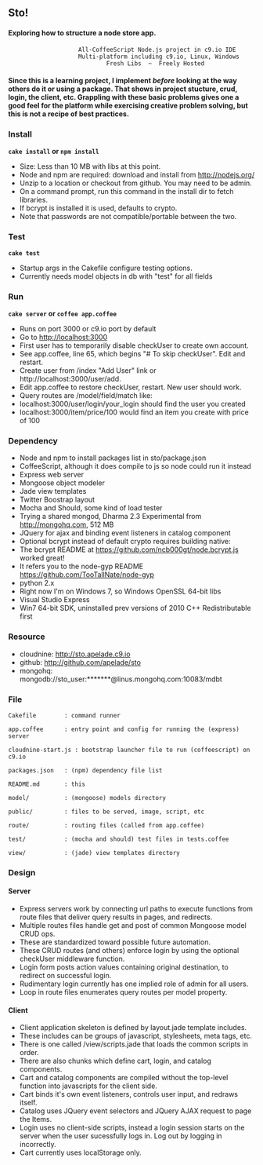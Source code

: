 ## Sto!
#### Exploring how to structure a node store app.

						All-CoffeeScript Node.js project in c9.io IDE
                        Multi-platform including c9.io, Linux, Windows
                                Fresh Libs  ~  Freely Hosted

#### Since this is a learning project, I implement *before* looking at the way others do it or using a package. That shows in project stucture, crud, login, the client, etc. Grappling with these basic problems gives one a good feel for the platform while exercising creative problem solving, but this is not a recipe of best practices.




### Install
__`cake install` or `npm install`__

- Size: Less than 10 MB with libs at this point.
- Node and npm are required: download and install from http://nodejs.org/
- Unzip to a location or checkout from github. You may need to be admin.
- On a command prompt, run this command in the install dir to fetch libraries.
- If bcrypt is installed it is used, defaults to crypto.
- Note that passwords are not compatible/portable between the two.




### Test
__`cake test`__

- Startup args in the Cakefile configure testing options.
- Currently needs model objects in db with "test" for all fields



	
### Run
__`cake server` or `coffee app.coffee`__

- Runs on port 3000 or c9.io port by default
- Go to [http://localhost:3000](http://localhost:3000)
- First user has to temporarily disable checkUser to create own account.
- See app.coffee, line 65, which begins "# To skip checkUser". Edit and restart.
- Create user from /index "Add User" link or http://localhost:3000/user/add.
- Edit app.coffee to restore checkUser, restart. New user should work.
- Query routes are /model/field/match like:
 - localhost:3000/user/login/your_login should find the user you created
 - localhost:3000/item/price/100 would find an item you create with price of 100




### Dependency ###
- Node and npm to install packages list in sto/package.json
- CoffeeScript, although it does compile to js so node could run it instead
- Express web server
- Mongoose object modeler
- Jade view templates
- Twitter Boostrap layout
- Mocha and Should, some kind of load tester
- Trying a shared mongod, Dharma 2.3 Experimental from http://mongohq.com, 512 MB
- JQuery for ajax and binding event listeners in catalog component
- Optional bcrypt instead of default crypto requires building native:
 - The bcrypt README at https://github.com/ncb000gt/node.bcrypt.js worked great!
 - It refers you to the node-gyp README https://github.com/TooTallNate/node-gyp
 - python 2.x
 - Right now I'm on Windows 7, so Windows OpenSSL 64-bit libs
 - Visual Studio Express
 - Win7 64-bit SDK, uninstalled prev versions of 2010 C++ Redistributable first



	
### Resource ###
- cloudnine: http://sto.apelade.c9.io
- github: http://github.com/apelade/sto
- mongohq: mongodb://sto_user:*******@linus.mongohq.com:10083/mdbt 
	



### File ###
	
	Cakefile		: command runner
	  
	app.coffee		: entry point and config for running the (express) server

    cloudnine-start.js : bootstrap launcher file to run (coffeescript) on c9.io  	
	  
	packages.json	: (npm) dependency file list
		
	README.md		: this  	
	
	model/			: (mongoose) models directory
	
	public/			: files to be served, image, script, etc
	
	route/ 			: routing files (called from app.coffee)
	
	test/			: (mocha and should) test files in tests.coffee
	
	view/			: (jade) view templates directory




### Design ###
#### Server ####
- Express servers work by connecting url paths to execute functions from
  route files that deliver query results in pages, and redirects.
- Multiple routes files handle get and post of common Mongoose model CRUD ops.
- These are standardized toward possible future automation.
- These CRUD routes (and others) enforce login by using the optional checkUser
  middleware function.
- Login form posts action values containing original destination, to redirect
  on successful login.
- Rudimentary login currently has one implied role of admin for all users.
- Loop in route files enumerates query routes per model property.

#### Client ####
- Client application skeleton is defined by layout.jade template includes.
- These includes can be groups of javascript, stylesheets, meta tags, etc.
- There is one called /view/scripts.jade that loads the common scripts in order.
- There are also chunks which define cart, login, and catalog components.
- Cart and catalog components are compiled without the top-level function into
  javascripts for the client side.
- Cart binds it's own event listeners, controls user input, and redraws itself.
- Catalog uses JQuery event selectors and JQuery AJAX request to page the Items.
- Login uses no client-side scripts, instead a login session starts on the
  server when the user sucessfully logs in. Log out by logging in incorrectly.
- Cart currently uses localStorage only.
